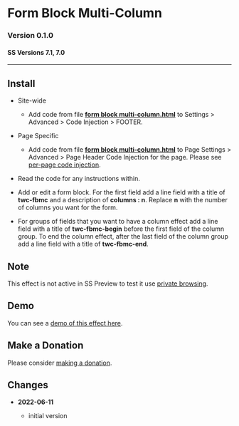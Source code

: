 # Form Block Multi-Column

### Version 0.1.0

#### SS Versions 7.1, 7.0

---

## Install

* Site-wide

  * Add code from file **[form block multi-column.html][1]** to  Settings >
    Advanced > Code Injection > FOOTER.
    
* Page Specific

  * Add code from file **[form block multi-column.html][1]** to Page Settings >
    Advanced > Page Header Code Injection for the page. Please see
    [per-page code injection][2].
    
* Read the code for any instructions within.

* Add or edit a form block. For the first field add a line field with a title of
  **twc-fbmc** and a description of **columns : n**. Replace **n** with the
  number of columns you want for the form.

* For groups of fields that you want to have a column effect add a line field
  with a title of **twc-fbmc-begin** before the first field of the column group.
  To end the column effect, after the last field of the column group add a line
  field with a title of **twc-fbmc-end**.

## Note

This effect is not active in SS Preview to test it use [private browsing][3].

## Demo

You can see a [demo of this effect here][4].

## Make a Donation

Please consider [making a donation][5].

## Changes

<!-- * **2022-05-10**

  * support for v7.1 product detail layouts
  * use twcsl
  * bumped version to 0.2.0
  -->
* **2022-06-11**

  * initial version

[1]: form%20block%20multi-column.html#L1
[2]: https://support.squarespace.com/hc/en-us/articles/205815908-Using-code-injection#toc-per-page-code-injection
[3]: https://bit.ly/3f6lhq2
[4]: https://toms-web-consulting-demos.squarespace.com/form-block-multi-column?password=twcdemos
[5]: https://github.com/tomsWebConsulting/twcsl#make-a-donation
